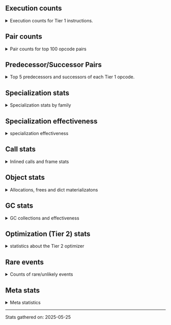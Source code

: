 ## Execution counts

<details>
<summary> Execution counts for Tier 1 instructions. </summary>


The "miss ratio" column shows the percentage of times the instruction
executed that it deoptimized. When this happens, the base unspecialized
instruction is not counted.

<table>
<thead>
<tr>
<th align="left">Name</th>
<th align="right">Base Count</th>
<th align="right">Head Count</th>
<th align="right">Change</th>
</tr>
</thead>
<tbody>
<tr>
<td align="left">LOAD_SUPER_ATTR</td>
<td align="right">6</td>
<td align="right">66</td>
<td align="right">1,000.0%</td>
</tr>
<tr>
<td align="left">LOAD_GLOBAL</td>
<td align="right">574</td>
<td align="right">2,032</td>
<td align="right">254.0%</td>
</tr>
<tr>
<td align="left">CALL_KW</td>
<td align="right">20</td>
<td align="right">60</td>
<td align="right">200.0%</td>
</tr>
<tr>
<td align="left">CALL</td>
<td align="right">1,134</td>
<td align="right">3,346</td>
<td align="right">195.1%</td>
</tr>
<tr>
<td align="left">JUMP_BACKWARD_NO_JIT</td>
<td align="right">10,118,874</td>
<td align="right">46</td>
<td align="right">-100.0%</td>
</tr>
<tr>
<td align="left">STORE_SUBSCR</td>
<td align="right">124,277</td>
<td align="right">2,345</td>
<td align="right">-98.1%</td>
</tr>
<tr>
<td align="left">FOR_ITER_RANGE</td>
<td align="right">127,279</td>
<td align="right">3,620</td>
<td align="right">-97.2%</td>
</tr>
<tr>
<td align="left">FOR_ITER</td>
<td align="right">1,850,364</td>
<td align="right">471,438</td>
<td align="right">-74.5%</td>
</tr>
<tr>
<td align="left">COMPARE_OP</td>
<td align="right">2,411,412</td>
<td align="right">820,289</td>
<td align="right">-66.0%</td>
</tr>
<tr>
<td align="left">TO_BOOL_BOOL</td>
<td align="right">13,839,243</td>
<td align="right">5,792,830</td>
<td align="right">-58.1%</td>
</tr>
<tr>
<td align="left">POP_JUMP_IF_TRUE</td>
<td align="right">16,706,969</td>
<td align="right">7,085,411</td>
<td align="right">-57.6%</td>
</tr>
<tr>
<td align="left">TO_BOOL</td>
<td align="right">7,550,531</td>
<td align="right">3,256,382</td>
<td align="right">-56.9%</td>
</tr>
<tr>
<td align="left">CONTAINS_OP_SET</td>
<td align="right">6,043,323</td>
<td align="right">2,656,782</td>
<td align="right">-56.0%</td>
</tr>
<tr>
<td align="left">BINARY_OP</td>
<td align="right">6,119,641</td>
<td align="right">2,697,718</td>
<td align="right">-55.9%</td>
</tr>
<tr>
<td align="left">LOAD_FAST_BORROW_LOAD_FAST_BORROW</td>
<td align="right">11,623,239</td>
<td align="right">5,409,095</td>
<td align="right">-53.5%</td>
</tr>
<tr>
<td align="left">LOAD_ATTR_INSTANCE_VALUE</td>
<td align="right">87,766,122</td>
<td align="right">42,897,132</td>
<td align="right">-51.1%</td>
</tr>
<tr>
<td align="left">POP_JUMP_IF_FALSE</td>
<td align="right">51,849,291</td>
<td align="right">25,342,341</td>
<td align="right">-51.1%</td>
</tr>
<tr>
<td align="left">LOAD_FAST_BORROW</td>
<td align="right">168,929,803</td>
<td align="right">82,626,573</td>
<td align="right">-51.1%</td>
</tr>
<tr>
<td align="left">STORE_FAST</td>
<td align="right">44,158,866</td>
<td align="right">21,801,870</td>
<td align="right">-50.6%</td>
</tr>
<tr>
<td align="left">LOAD_SMALL_INT</td>
<td align="right">8,951,810</td>
<td align="right">4,454,121</td>
<td align="right">-50.2%</td>
</tr>
<tr>
<td align="left">LOAD_SUPER_ATTR_ATTR</td>
<td align="right">252</td>
<td align="right">126</td>
<td align="right">-50.0%</td>
</tr>
<tr>
<td align="left">STORE_ATTR_SLOT</td>
<td align="right">12,308</td>
<td align="right">6,159</td>
<td align="right">-50.0%</td>
</tr>
<tr>
<td align="left">FOR_ITER_LIST</td>
<td align="right">1,166,653</td>
<td align="right">585,982</td>
<td align="right">-49.8%</td>
</tr>
<tr>
<td align="left">LOAD_ATTR_METHOD_LAZY_DICT</td>
<td align="right">9,390</td>
<td align="right">4,728</td>
<td align="right">-49.6%</td>
</tr>
<tr>
<td align="left">CALL_ISINSTANCE</td>
<td align="right">1,576,214</td>
<td align="right">793,775</td>
<td align="right">-49.6%</td>
</tr>
<tr>
<td align="left">TO_BOOL_NONE</td>
<td align="right">380,977</td>
<td align="right">191,872</td>
<td align="right">-49.6%</td>
</tr>
<tr>
<td align="left">STORE_SUBSCR_DICT</td>
<td align="right">2,277,234</td>
<td align="right">1,146,909</td>
<td align="right">-49.6%</td>
</tr>
<tr>
<td align="left">LOAD_ATTR_NONDESCRIPTOR_WITH_VALUES</td>
<td align="right">1,904</td>
<td align="right">959</td>
<td align="right">-49.6%</td>
</tr>
<tr>
<td align="left">CALL_BOUND_METHOD_EXACT_ARGS</td>
<td align="right">3,936,161</td>
<td align="right">1,982,858</td>
<td align="right">-49.6%</td>
</tr>
<tr>
<td align="left">UNPACK_SEQUENCE_LIST</td>
<td align="right">4,190</td>
<td align="right">2,111</td>
<td align="right">-49.6%</td>
</tr>
<tr>
<td align="left">TO_BOOL_ALWAYS_TRUE</td>
<td align="right">2,330,851</td>
<td align="right">1,174,549</td>
<td align="right">-49.6%</td>
</tr>
<tr>
<td align="left">LOAD_GLOBAL_BUILTIN</td>
<td align="right">6,710,568</td>
<td align="right">3,381,629</td>
<td align="right">-49.6%</td>
</tr>
<tr>
<td align="left">LOAD_ATTR_SLOT</td>
<td align="right">6,188,075</td>
<td align="right">3,118,339</td>
<td align="right">-49.6%</td>
</tr>
<tr>
<td align="left">BINARY_OP_ADD_UNICODE</td>
<td align="right">2,763,640</td>
<td align="right">1,392,697</td>
<td align="right">-49.6%</td>
</tr>
<tr>
<td align="left">FOR_ITER_GEN</td>
<td align="right">1,098,168</td>
<td align="right">553,407</td>
<td align="right">-49.6%</td>
</tr>
<tr>
<td align="left">CONVERT_VALUE</td>
<td align="right">707,644</td>
<td align="right">356,608</td>
<td align="right">-49.6%</td>
</tr>
<tr>
<td align="left">END_FOR</td>
<td align="right">127</td>
<td align="right">64</td>
<td align="right">-49.6%</td>
</tr>
<tr>
<td align="left">LOAD_ATTR_PROPERTY</td>
<td align="right">3,898,273</td>
<td align="right">1,964,488</td>
<td align="right">-49.6%</td>
</tr>
<tr>
<td align="left">YIELD_VALUE</td>
<td align="right">1,098,046</td>
<td align="right">553,348</td>
<td align="right">-49.6%</td>
</tr>
<tr>
<td align="left">FORMAT_SIMPLE</td>
<td align="right">707,648</td>
<td align="right">356,612</td>
<td align="right">-49.6%</td>
</tr>
<tr>
<td align="left">BUILD_STRING</td>
<td align="right">353,824</td>
<td align="right">178,306</td>
<td align="right">-49.6%</td>
</tr>
<tr>
<td align="left">CALL_KW_PY</td>
<td align="right">396,370</td>
<td align="right">199,747</td>
<td align="right">-49.6%</td>
</tr>
<tr>
<td align="left">LOAD_FAST_CHECK</td>
<td align="right">1,101,357</td>
<td align="right">555,021</td>
<td align="right">-49.6%</td>
</tr>
<tr>
<td align="left">CALL_METHOD_DESCRIPTOR_O</td>
<td align="right">3,186,109</td>
<td align="right">1,605,648</td>
<td align="right">-49.6%</td>
</tr>
<tr>
<td align="left">SWAP</td>
<td align="right">3,510,539</td>
<td align="right">1,769,156</td>
<td align="right">-49.6%</td>
</tr>
<tr>
<td align="left">CALL_METHOD_DESCRIPTOR_NOARGS</td>
<td align="right">1,686,754</td>
<td align="right">850,050</td>
<td align="right">-49.6%</td>
</tr>
<tr>
<td align="left">BUILD_MAP</td>
<td align="right">1,208,075</td>
<td align="right">608,819</td>
<td align="right">-49.6%</td>
</tr>
<tr>
<td align="left">BUILD_SLICE</td>
<td align="right">604,166</td>
<td align="right">304,475</td>
<td align="right">-49.6%</td>
</tr>
<tr>
<td align="left">BINARY_OP_SUBSCR_DICT</td>
<td align="right">15,899,615</td>
<td align="right">8,012,794</td>
<td align="right">-49.6%</td>
</tr>
<tr>
<td align="left">COMPARE_OP_INT</td>
<td align="right">14,811,018</td>
<td align="right">7,464,209</td>
<td align="right">-49.6%</td>
</tr>
<tr>
<td align="left">STORE_SUBSCR_LIST_INT</td>
<td align="right">711,495</td>
<td align="right">358,569</td>
<td align="right">-49.6%</td>
</tr>
<tr>
<td align="left">POP_JUMP_IF_NONE</td>
<td align="right">2,205,747</td>
<td align="right">1,111,626</td>
<td align="right">-49.6%</td>
</tr>
<tr>
<td align="left">CALL_PY_GENERAL</td>
<td align="right">1,618,852</td>
<td align="right">815,853</td>
<td align="right">-49.6%</td>
</tr>
<tr>
<td align="left">COPY</td>
<td align="right">3,421,115</td>
<td align="right">1,724,147</td>
<td align="right">-49.6%</td>
</tr>
<tr>
<td align="left">CALL_BUILTIN_FAST</td>
<td align="right">504,099</td>
<td align="right">254,052</td>
<td align="right">-49.6%</td>
</tr>
<tr>
<td align="left">LOAD_ATTR_METHOD_NO_DICT</td>
<td align="right">10,466,186</td>
<td align="right">5,274,711</td>
<td align="right">-49.6%</td>
</tr>
<tr>
<td align="left">TO_BOOL_LIST</td>
<td align="right">6,887,951</td>
<td align="right">3,471,398</td>
<td align="right">-49.6%</td>
</tr>
<tr>
<td align="left">CALL_ALLOC_AND_ENTER_INIT</td>
<td align="right">358,257</td>
<td align="right">180,556</td>
<td align="right">-49.6%</td>
</tr>
<tr>
<td align="left">BUILD_LIST</td>
<td align="right">2,949,490</td>
<td align="right">1,486,504</td>
<td align="right">-49.6%</td>
</tr>
<tr>
<td align="left">BINARY_OP_SUBSCR_LIST_SLICE</td>
<td align="right">97,673</td>
<td align="right">49,226</td>
<td align="right">-49.6%</td>
</tr>
<tr>
<td align="left">UNPACK_SEQUENCE_TWO_TUPLE</td>
<td align="right">742,113</td>
<td align="right">374,024</td>
<td align="right">-49.6%</td>
</tr>
<tr>
<td align="left">CALL_METHOD_DESCRIPTOR_FAST</td>
<td align="right">1,718,981</td>
<td align="right">866,381</td>
<td align="right">-49.6%</td>
</tr>
<tr>
<td align="left">STORE_FAST_STORE_FAST</td>
<td align="right">744,420</td>
<td align="right">375,197</td>
<td align="right">-49.6%</td>
</tr>
<tr>
<td align="left">LOAD_ATTR_METHOD_WITH_VALUES</td>
<td align="right">10,471,992</td>
<td align="right">5,278,018</td>
<td align="right">-49.6%</td>
</tr>
<tr>
<td align="left">EXIT_INIT_CHECK</td>
<td align="right">355,444</td>
<td align="right">179,149</td>
<td align="right">-49.6%</td>
</tr>
<tr>
<td align="left">CALL_LEN</td>
<td align="right">2,943,635</td>
<td align="right">1,483,673</td>
<td align="right">-49.6%</td>
</tr>
<tr>
<td align="left">RESUME_CHECK</td>
<td align="right">23,872,047</td>
<td align="right">12,032,199</td>
<td align="right">-49.6%</td>
</tr>
<tr>
<td align="left">LOAD_ATTR_CLASS</td>
<td align="right">141,125</td>
<td align="right">71,132</td>
<td align="right">-49.6%</td>
</tr>
<tr>
<td align="left">BINARY_OP_SUBSCR_LIST_INT</td>
<td align="right">735,096</td>
<td align="right">370,515</td>
<td align="right">-49.6%</td>
</tr>
<tr>
<td align="left">RETURN_VALUE</td>
<td align="right">23,129,647</td>
<td align="right">11,658,202</td>
<td align="right">-49.6%</td>
</tr>
<tr>
<td align="left">LOAD_CONST</td>
<td align="right">55,986,726</td>
<td align="right">28,219,716</td>
<td align="right">-49.6%</td>
</tr>
<tr>
<td align="left">JUMP_FORWARD</td>
<td align="right">6,630,484</td>
<td align="right">3,342,072</td>
<td align="right">-49.6%</td>
</tr>
<tr>
<td align="left">STORE_ATTR_INSTANCE_VALUE</td>
<td align="right">13,571,825</td>
<td align="right">6,840,842</td>
<td align="right">-49.6%</td>
</tr>
<tr>
<td align="left">CALL_LIST_APPEND</td>
<td align="right">1,794,478</td>
<td align="right">904,540</td>
<td align="right">-49.6%</td>
</tr>
<tr>
<td align="left">COPY_FREE_VARS</td>
<td align="right">355,952</td>
<td align="right">179,425</td>
<td align="right">-49.6%</td>
</tr>
<tr>
<td align="left">CALL_NON_PY_GENERAL</td>
<td align="right">1,602,937</td>
<td align="right">808,001</td>
<td align="right">-49.6%</td>
</tr>
<tr>
<td align="left">LOAD_FAST</td>
<td align="right">11,955,739</td>
<td align="right">6,026,639</td>
<td align="right">-49.6%</td>
</tr>
<tr>
<td align="left">COMPARE_OP_STR</td>
<td align="right">11,508,859</td>
<td align="right">5,801,678</td>
<td align="right">-49.6%</td>
</tr>
<tr>
<td align="left">LOAD_DEREF</td>
<td align="right">355,985</td>
<td align="right">179,458</td>
<td align="right">-49.6%</td>
</tr>
<tr>
<td align="left">POP_TOP</td>
<td align="right">7,378,582</td>
<td align="right">3,719,852</td>
<td align="right">-49.6%</td>
</tr>
<tr>
<td align="left">CALL_PY_EXACT_ARGS</td>
<td align="right">12,260,711</td>
<td align="right">6,181,279</td>
<td align="right">-49.6%</td>
</tr>
<tr>
<td align="left">LOAD_GLOBAL_MODULE</td>
<td align="right">14,215,086</td>
<td align="right">7,166,642</td>
<td align="right">-49.6%</td>
</tr>
<tr>
<td align="left">BINARY_OP_SUBSCR_STR_INT</td>
<td align="right">5,470,562</td>
<td align="right">2,758,034</td>
<td align="right">-49.6%</td>
</tr>
<tr>
<td align="left">POP_JUMP_IF_NOT_NONE</td>
<td align="right">2,392,073</td>
<td align="right">1,206,034</td>
<td align="right">-49.6%</td>
</tr>
<tr>
<td align="left">GET_ITER</td>
<td align="right">1,795,297</td>
<td align="right">905,171</td>
<td align="right">-49.6%</td>
</tr>
<tr>
<td align="left">BINARY_OP_ADD_INT</td>
<td align="right">5,618,575</td>
<td align="right">2,833,030</td>
<td align="right">-49.6%</td>
</tr>
<tr>
<td align="left">TO_BOOL_INT</td>
<td align="right">405,899</td>
<td align="right">204,677</td>
<td align="right">-49.6%</td>
</tr>
<tr>
<td align="left">EXTENDED_ARG</td>
<td align="right">6,895,624</td>
<td align="right">3,477,181</td>
<td align="right">-49.6%</td>
</tr>
<tr>
<td align="left">INTERPRETER_EXIT</td>
<td align="right">399,392</td>
<td align="right">201,404</td>
<td align="right">-49.6%</td>
</tr>
<tr>
<td align="left">LOAD_FAST_LOAD_FAST</td>
<td align="right">1,684,365</td>
<td align="right">849,614</td>
<td align="right">-49.6%</td>
</tr>
<tr>
<td align="left">POP_ITER</td>
<td align="right">963,586</td>
<td align="right">486,046</td>
<td align="right">-49.6%</td>
</tr>
<tr>
<td align="left">LOAD_ATTR_MODULE</td>
<td align="right">357,245</td>
<td align="right">180,212</td>
<td align="right">-49.6%</td>
</tr>
<tr>
<td align="left">CALL_BUILTIN_CLASS</td>
<td align="right">1,174,015</td>
<td align="right">592,401</td>
<td align="right">-49.5%</td>
</tr>
<tr>
<td align="left">CALL_METHOD_DESCRIPTOR_FAST_WITH_KEYWORDS</td>
<td align="right">6,232</td>
<td align="right">3,145</td>
<td align="right">-49.5%</td>
</tr>
<tr>
<td align="left">BUILD_TUPLE</td>
<td align="right">1,733,290</td>
<td align="right">874,724</td>
<td align="right">-49.5%</td>
</tr>
<tr>
<td align="left">CONTAINS_OP_DICT</td>
<td align="right">711,477</td>
<td align="right">359,055</td>
<td align="right">-49.5%</td>
</tr>
<tr>
<td align="left">IS_OP</td>
<td align="right">1,689,564</td>
<td align="right">852,734</td>
<td align="right">-49.5%</td>
</tr>
<tr>
<td align="left">BINARY_SLICE</td>
<td align="right">1,224,275</td>
<td align="right">617,900</td>
<td align="right">-49.5%</td>
</tr>
<tr>
<td align="left">CONTAINS_OP</td>
<td align="right">910,607</td>
<td align="right">459,776</td>
<td align="right">-49.5%</td>
</tr>
<tr>
<td align="left">BINARY_OP_SUBTRACT_INT</td>
<td align="right">419,088</td>
<td align="right">211,692</td>
<td align="right">-49.5%</td>
</tr>
<tr>
<td align="left">LOAD_ATTR</td>
<td align="right">5,131,483</td>
<td align="right">2,592,155</td>
<td align="right">-49.5%</td>
</tr>
<tr>
<td align="left">NOP</td>
<td align="right">1,766,363</td>
<td align="right">892,489</td>
<td align="right">-49.5%</td>
</tr>
<tr>
<td align="left">STORE_ATTR</td>
<td align="right">1,142,870</td>
<td align="right">577,784</td>
<td align="right">-49.4%</td>
</tr>
<tr>
<td align="left">MAP_ADD</td>
<td align="right">2,938</td>
<td align="right">1,489</td>
<td align="right">-49.3%</td>
</tr>
<tr>
<td align="left">STORE_FAST_LOAD_FAST</td>
<td align="right">10,988</td>
<td align="right">5,570</td>
<td align="right">-49.3%</td>
</tr>
<tr>
<td align="left">BINARY_OP_SUBSCR_GETITEM</td>
<td align="right">12,269</td>
<td align="right">6,221</td>
<td align="right">-49.3%</td>
</tr>
<tr>
<td align="left">PUSH_NULL</td>
<td align="right">702,437</td>
<td align="right">356,434</td>
<td align="right">-49.3%</td>
</tr>
<tr>
<td align="left">CALL_KW_NON_PY</td>
<td align="right">128</td>
<td align="right">65</td>
<td align="right">-49.2%</td>
</tr>
<tr>
<td align="left">DICT_MERGE</td>
<td align="right">1,026</td>
<td align="right">522</td>
<td align="right">-49.1%</td>
</tr>
<tr>
<td align="left">CALL_BUILTIN_FAST_WITH_KEYWORDS</td>
<td align="right">7,974</td>
<td align="right">4,068</td>
<td align="right">-49.0%</td>
</tr>
<tr>
<td align="left">CALL_INTRINSIC_1</td>
<td align="right">130</td>
<td align="right">67</td>
<td align="right">-48.5%</td>
</tr>
<tr>
<td align="left">LIST_EXTEND</td>
<td align="right">130</td>
<td align="right">67</td>
<td align="right">-48.5%</td>
</tr>
<tr>
<td align="left">LOAD_SUPER_ATTR_METHOD</td>
<td align="right">130</td>
<td align="right">67</td>
<td align="right">-48.5%</td>
</tr>
<tr>
<td align="left">CALL_TUPLE_1</td>
<td align="right">393</td>
<td align="right">204</td>
<td align="right">-48.1%</td>
</tr>
<tr>
<td align="left">RETURN_GENERATOR</td>
<td align="right">131</td>
<td align="right">68</td>
<td align="right">-48.1%</td>
</tr>
<tr>
<td align="left">BINARY_OP_EXTEND</td>
<td align="right">6,736</td>
<td align="right">3,523</td>
<td align="right">-47.7%</td>
</tr>
<tr>
<td align="left">UNPACK_SEQUENCE</td>
<td align="right">42</td>
<td align="right">62</td>
<td align="right">47.6%</td>
</tr>
<tr>
<td align="left">TO_BOOL_STR</td>
<td align="right">33,747</td>
<td align="right">17,892</td>
<td align="right">-47.0%</td>
</tr>
<tr>
<td align="left">CALL_FUNCTION_EX</td>
<td align="right">1,091</td>
<td align="right">586</td>
<td align="right">-46.3%</td>
</tr>
<tr>
<td align="left">BINARY_OP_INPLACE_ADD_UNICODE</td>
<td align="right">3,589</td>
<td align="right">1,951</td>
<td align="right">-45.6%</td>
</tr>
<tr>
<td align="left">FOR_ITER_TUPLE</td>
<td align="right">5,400</td>
<td align="right">2,943</td>
<td align="right">-45.5%</td>
</tr>
<tr>
<td align="left">IMPORT_NAME</td>
<td align="right">140</td>
<td align="right">77</td>
<td align="right">-45.0%</td>
</tr>
<tr>
<td align="left">LOAD_FAST_AND_CLEAR</td>
<td align="right">281</td>
<td align="right">155</td>
<td align="right">-44.8%</td>
</tr>
<tr>
<td align="left">IMPORT_FROM</td>
<td align="right">141</td>
<td align="right">78</td>
<td align="right">-44.7%</td>
</tr>
<tr>
<td align="left">CALL_TYPE_1</td>
<td align="right">167</td>
<td align="right">104</td>
<td align="right">-37.7%</td>
</tr>
<tr>
<td align="left">CALL_BUILTIN_O</td>
<td align="right">3,636</td>
<td align="right">2,754</td>
<td align="right">-24.3%</td>
</tr>
<tr>
<td align="left">BINARY_OP_SUBSCR_TUPLE_INT</td>
<td align="right">4,608</td>
<td align="right">3,725</td>
<td align="right">-19.2%</td>
</tr>
<tr>
<td align="left">JUMP_BACKWARD</td>
<td align="right">44</td>
<td align="right">43</td>
<td align="right">-2.3%</td>
</tr>
<tr>
<td align="left">STORE_DEREF</td>
<td align="right">109</td>
<td align="right">108</td>
<td align="right">-0.9%</td>
</tr>
<tr>
<td align="left">SET_FUNCTION_ATTRIBUTE</td>
<td align="right">110</td>
<td align="right">109</td>
<td align="right">-0.9%</td>
</tr>
<tr>
<td align="left">MAKE_CELL</td>
<td align="right">120</td>
<td align="right">119</td>
<td align="right">-0.8%</td>
</tr>
<tr>
<td align="left">MAKE_FUNCTION</td>
<td align="right">419</td>
<td align="right">418</td>
<td align="right">-0.2%</td>
</tr>
<tr>
<td align="left">LIST_APPEND</td>
<td align="right">1,028</td>
<td align="right">1,028</td>
<td align="right">0.0%</td>
</tr>
<tr>
<td align="left">STORE_NAME</td>
<td align="right">583</td>
<td align="right">583</td>
<td align="right">0.0%</td>
</tr>
<tr>
<td align="left">LOAD_NAME</td>
<td align="right">326</td>
<td align="right">326</td>
<td align="right">0.0%</td>
</tr>
<tr>
<td align="left">RESUME</td>
<td align="right">219</td>
<td align="right">219</td>
<td align="right">0.0%</td>
</tr>
<tr>
<td align="left">BINARY_OP_SUBTRACT_FLOAT</td>
<td align="right">63</td>
<td align="right">63</td>
<td align="right">0.0%</td>
</tr>
<tr>
<td align="left">LOAD_LOCALS</td>
<td align="right">48</td>
<td align="right">48</td>
<td align="right">0.0%</td>
</tr>
<tr>
<td align="left">CHECK_EXC_MATCH</td>
<td align="right">41</td>
<td align="right">41</td>
<td align="right">0.0%</td>
</tr>
<tr>
<td align="left">POP_EXCEPT</td>
<td align="right">41</td>
<td align="right">41</td>
<td align="right">0.0%</td>
</tr>
<tr>
<td align="left">PUSH_EXC_INFO</td>
<td align="right">41</td>
<td align="right">41</td>
<td align="right">0.0%</td>
</tr>
<tr>
<td align="left">LOAD_ATTR_CLASS_WITH_METACLASS_CHECK</td>
<td align="right">39</td>
<td align="right">39</td>
<td align="right">0.0%</td>
</tr>
<tr>
<td align="left">LOAD_SPECIAL</td>
<td align="right">36</td>
<td align="right">36</td>
<td align="right">0.0%</td>
</tr>
<tr>
<td align="left">UNPACK_SEQUENCE_TUPLE</td>
<td align="right">33</td>
<td align="right">33</td>
<td align="right">0.0%</td>
</tr>
<tr>
<td align="left">LOAD_BUILD_CLASS</td>
<td align="right">32</td>
<td align="right">32</td>
<td align="right">0.0%</td>
</tr>
<tr>
<td align="left">UNARY_NOT</td>
<td align="right">31</td>
<td align="right">31</td>
<td align="right">0.0%</td>
</tr>
<tr>
<td align="left">BINARY_OP_MULTIPLY_INT</td>
<td align="right">30</td>
<td align="right">30</td>
<td align="right">0.0%</td>
</tr>
<tr>
<td align="left">LOAD_FROM_DICT_OR_DEREF</td>
<td align="right">16</td>
<td align="right">16</td>
<td align="right">0.0%</td>
</tr>
<tr>
<td align="left">JUMP_BACKWARD_NO_INTERRUPT</td>
<td align="right">10</td>
<td align="right">10</td>
<td align="right">0.0%</td>
</tr>
<tr>
<td align="left">UNARY_NEGATIVE</td>
<td align="right">9</td>
<td align="right">9</td>
<td align="right">0.0%</td>
</tr>
<tr>
<td align="left">UNARY_INVERT</td>
<td align="right">8</td>
<td align="right">8</td>
<td align="right">0.0%</td>
</tr>
<tr>
<td align="left">CALL_STR_1</td>
<td align="right">6</td>
<td align="right">6</td>
<td align="right">0.0%</td>
</tr>
<tr>
<td align="left">DELETE_SUBSCR</td>
<td align="right">2</td>
<td align="right">2</td>
<td align="right">0.0%</td>
</tr>
<tr>
<td align="left">COMPARE_OP_FLOAT</td>
<td align="right">2</td>
<td align="right">2</td>
<td align="right">0.0%</td>
</tr>
<tr>
<td align="left">DICT_UPDATE</td>
<td align="right">1</td>
<td align="right">1</td>
<td align="right">0.0%</td>
</tr>
<tr>
<td align="left">JUMP_BACKWARD_JIT</td>
<td align="right"></td>
<td align="right">4,026,664</td>
<td align="right"></td>
</tr>
<tr>
<td align="left">ENTER_EXECUTOR</td>
<td align="right"></td>
<td align="right">684,747</td>
<td align="right"></td>
</tr>
<tr>
<td align="left">NOT_TAKEN</td>
<td align="right"></td>
<td align="right">7,349</td>
<td align="right"></td>
</tr>
</tbody>
</table>


</details>

## Pair counts

<details>
<summary> Pair counts for top 100 opcode pairs </summary>


Pairs of specialized operations that deoptimize and are then followed by
the corresponding unspecialized instruction are not counted as pairs.

Not included in comparative output.


</details>

## Predecessor/Successor Pairs

<details>
<summary> Top 5 predecessors and successors of each Tier 1 opcode. </summary>


This does not include the unspecialized instructions that occur after a
specialized instruction deoptimizes.

Not included in comparative output.


</details>

## Specialization stats

<details>
<summary> Specialization stats by family </summary>

### BINARY_OP

<details>
<summary> specialization stats for BINARY_OP family </summary>

<table>
<thead>
<tr>
<th align="left">Kind</th>
<th align="right">Base Count</th>
<th align="right">Base Ratio</th>
<th align="right">Head Count</th>
<th align="right">Head Ratio</th>
<th align="right">Change</th>
</tr>
</thead>
<tbody>
<tr>
<td align="left">
deferred
<details>
<summary>ⓘ</summary>

Lists the number of "deferred" (i.e. not specialized) instructions executed.
</details>
</td>
<td align="right">6,116,705</td>
<td align="right">16.1%</td>
<td align="right">2,694,482</td>
<td align="right">14.4%</td>
<td align="right">-55.9%</td>
</tr>
<tr>
<td align="left">
hit
<details>
<summary>ⓘ</summary>

Specialized instructions that complete.
</details>
</td>
<td align="right">31,764,792</td>
<td align="right">83.8%</td>
<td align="right">16,012,294</td>
<td align="right">85.6%</td>
<td align="right">-49.6%</td>
</tr>
<tr>
<td align="left">
miss
<details>
<summary>ⓘ</summary>

Specialized instructions that deopt.
</details>
</td>
<td align="right">1,831</td>
<td align="right">0.0%</td>
<td align="right">1,705</td>
<td align="right">0.0%</td>
<td align="right">-6.9%</td>
</tr>
</tbody>
</table>

<table>
<thead>
<tr>
<th align="left">Success</th>
<th align="right">Base Count</th>
<th align="right">Base Ratio</th>
<th align="right">Head Count</th>
<th align="right">Head Ratio</th>
<th align="right">Change</th>
</tr>
</thead>
<tbody>
<tr>
<td align="left">Success</td>
<td align="right">305</td>
<td align="right">10.3%</td>
<td align="right">1,344</td>
<td align="right">41.2%</td>
<td align="right">340.7%</td>
</tr>
<tr>
<td align="left">Failure</td>
<td align="right">2,660</td>
<td align="right">89.7%</td>
<td align="right">1,921</td>
<td align="right">58.8%</td>
<td align="right">-27.8%</td>
</tr>
</tbody>
</table>

<table>
<thead>
<tr>
<th align="left">Failure kind</th>
<th align="right">Base Count</th>
<th align="right">Base Ratio</th>
<th align="right">Head Count</th>
<th align="right">Head Ratio</th>
<th align="right">Change</th>
</tr>
</thead>
<tbody>
<tr>
<td align="left">or</td>
<td align="right">23</td>
<td align="right">0.9%</td>
<td align="right">43</td>
<td align="right">2.2%</td>
<td align="right">87.0%</td>
</tr>
<tr>
<td align="left">xor</td>
<td align="right">242</td>
<td align="right">9.1%</td>
<td align="right">32</td>
<td align="right">1.7%</td>
<td align="right">-86.8%</td>
</tr>
<tr>
<td align="left">subscr</td>
<td align="right">334</td>
<td align="right">12.6%</td>
<td align="right">228</td>
<td align="right">11.9%</td>
<td align="right">-31.7%</td>
</tr>
<tr>
<td align="left">out of range</td>
<td align="right">1,727</td>
<td align="right">64.9%</td>
<td align="right">1,310</td>
<td align="right">68.2%</td>
<td align="right">-24.1%</td>
</tr>
<tr>
<td align="left">subscr other slice</td>
<td align="right">175</td>
<td align="right">6.6%</td>
<td align="right">153</td>
<td align="right">8.0%</td>
<td align="right">-12.6%</td>
</tr>
<tr>
<td align="left">subscr bytes</td>
<td align="right">44</td>
<td align="right">1.7%</td>
<td align="right">42</td>
<td align="right">2.2%</td>
<td align="right">-4.5%</td>
</tr>
<tr>
<td align="left">remainder</td>
<td align="right">52</td>
<td align="right">2.0%</td>
<td align="right">50</td>
<td align="right">2.6%</td>
<td align="right">-3.8%</td>
</tr>
<tr>
<td align="left">add other</td>
<td align="right">48</td>
<td align="right">1.8%</td>
<td align="right">48</td>
<td align="right">2.5%</td>
<td align="right">0.0%</td>
</tr>
<tr>
<td align="left">subscr string slice</td>
<td align="right">6</td>
<td align="right">0.2%</td>
<td align="right">6</td>
<td align="right">0.3%</td>
<td align="right">0.0%</td>
</tr>
<tr>
<td align="left">add different types</td>
<td align="right">4</td>
<td align="right">0.2%</td>
<td align="right">4</td>
<td align="right">0.2%</td>
<td align="right">0.0%</td>
</tr>
<tr>
<td align="left">floor divide</td>
<td align="right">4</td>
<td align="right">0.2%</td>
<td align="right">4</td>
<td align="right">0.2%</td>
<td align="right">0.0%</td>
</tr>
<tr>
<td align="left">multiply different types</td>
<td align="right">1</td>
<td align="right">0.0%</td>
<td align="right">1</td>
<td align="right">0.1%</td>
<td align="right">0.0%</td>
</tr>
</tbody>
</table>


</details>

### BINARY_SLICE

<details>
<summary> specialization stats for BINARY_SLICE family </summary>

<table>
<thead>
<tr>
<th align="left">Kind</th>
<th align="right">Base Count</th>
<th align="right">Base Ratio</th>
<th align="right">Head Count</th>
<th align="right">Head Ratio</th>
<th align="right">Change</th>
</tr>
</thead>
<tbody>
<tr>
<td align="left">
deferred
<details>
<summary>ⓘ</summary>

Lists the number of "deferred" (i.e. not specialized) instructions executed.
</details>
</td>
<td align="right">1,224,275</td>
<td align="right">100.0%</td>
<td align="right">617,900</td>
<td align="right">100.0%</td>
<td align="right">-49.5%</td>
</tr>
</tbody>
</table>


</details>

### CALL

<details>
<summary> specialization stats for CALL family </summary>

<table>
<thead>
<tr>
<th align="left">Kind</th>
<th align="right">Base Count</th>
<th align="right">Base Ratio</th>
<th align="right">Head Count</th>
<th align="right">Head Ratio</th>
<th align="right">Change</th>
</tr>
</thead>
<tbody>
<tr>
<td align="left">
hit
<details>
<summary>ⓘ</summary>

Specialized instructions that complete.
</details>
</td>
<td align="right">29,308,565</td>
<td align="right">83.5%</td>
<td align="right">14,770,204</td>
<td align="right">83.5%</td>
<td align="right">-49.6%</td>
</tr>
<tr>
<td align="left">
miss
<details>
<summary>ⓘ</summary>

Specialized instructions that deopt.
</details>
</td>
<td align="right">5,785,418</td>
<td align="right">16.5%</td>
<td align="right">2,918,148</td>
<td align="right">16.5%</td>
<td align="right">-49.6%</td>
</tr>
<tr>
<td align="left">
deferred
<details>
<summary>ⓘ</summary>

Lists the number of "deferred" (i.e. not specialized) instructions executed.
</details>
</td>
<td align="right">5,676,764</td>
<td align="right">16.2%</td>
<td align="right">2,863,627</td>
<td align="right">16.2%</td>
<td align="right">-49.6%</td>
</tr>
</tbody>
</table>

<table>
<thead>
<tr>
<th align="left">Success</th>
<th align="right">Base Count</th>
<th align="right">Base Ratio</th>
<th align="right">Head Count</th>
<th align="right">Head Ratio</th>
<th align="right">Change</th>
</tr>
</thead>
<tbody>
<tr>
<td align="left">Success</td>
<td align="right">109,788</td>
<td align="right">100.0%</td>
<td align="right">57,867</td>
<td align="right">100.0%</td>
<td align="right">-47.3%</td>
</tr>
<tr>
<td align="left">Failure</td>
<td align="right">0</td>
<td align="right">0.0%</td>
<td align="right">0</td>
<td align="right">0.0%</td>
<td align="right"></td>
</tr>
</tbody>
</table>


</details>

### CALL_KW

<details>
<summary> specialization stats for CALL_KW family </summary>

<table>
<thead>
<tr>
<th align="left">Kind</th>
<th align="right">Base Count</th>
<th align="right">Base Ratio</th>
<th align="right">Head Count</th>
<th align="right">Head Ratio</th>
<th align="right">Change</th>
</tr>
</thead>
<tbody>
<tr>
<td align="left">
deferred
<details>
<summary>ⓘ</summary>

Lists the number of "deferred" (i.e. not specialized) instructions executed.
</details>
</td>
<td align="right">10</td>
<td align="right">50.0%</td>
<td align="right">10</td>
<td align="right">16.7%</td>
<td align="right">0.0%</td>
</tr>
</tbody>
</table>

<table>
<thead>
<tr>
<th align="left">Success</th>
<th align="right">Base Count</th>
<th align="right">Base Ratio</th>
<th align="right">Head Count</th>
<th align="right">Head Ratio</th>
<th align="right">Change</th>
</tr>
</thead>
<tbody>
<tr>
<td align="left">Success</td>
<td align="right">10</td>
<td align="right">100.0%</td>
<td align="right">50</td>
<td align="right">100.0%</td>
<td align="right">400.0%</td>
</tr>
<tr>
<td align="left">Failure</td>
<td align="right">0</td>
<td align="right">0.0%</td>
<td align="right">0</td>
<td align="right">0.0%</td>
<td align="right"></td>
</tr>
</tbody>
</table>


</details>

### COMPARE_OP

<details>
<summary> specialization stats for COMPARE_OP family </summary>

<table>
<thead>
<tr>
<th align="left">Kind</th>
<th align="right">Base Count</th>
<th align="right">Base Ratio</th>
<th align="right">Head Count</th>
<th align="right">Head Ratio</th>
<th align="right">Change</th>
</tr>
</thead>
<tbody>
<tr>
<td align="left">
deferred
<details>
<summary>ⓘ</summary>

Lists the number of "deferred" (i.e. not specialized) instructions executed.
</details>
</td>
<td align="right">2,409,740</td>
<td align="right">8.4%</td>
<td align="right">818,774</td>
<td align="right">5.8%</td>
<td align="right">-66.0%</td>
</tr>
<tr>
<td align="left">
miss
<details>
<summary>ⓘ</summary>

Specialized instructions that deopt.
</details>
</td>
<td align="right">15,096</td>
<td align="right">0.1%</td>
<td align="right">7,580</td>
<td align="right">0.1%</td>
<td align="right">-49.8%</td>
</tr>
<tr>
<td align="left">
hit
<details>
<summary>ⓘ</summary>

Specialized instructions that complete.
</details>
</td>
<td align="right">26,304,783</td>
<td align="right">91.6%</td>
<td align="right">13,258,309</td>
<td align="right">94.1%</td>
<td align="right">-49.6%</td>
</tr>
</tbody>
</table>

<table>
<thead>
<tr>
<th align="left">Success</th>
<th align="right">Base Count</th>
<th align="right">Base Ratio</th>
<th align="right">Head Count</th>
<th align="right">Head Ratio</th>
<th align="right">Change</th>
</tr>
</thead>
<tbody>
<tr>
<td align="left">Success</td>
<td align="right">422</td>
<td align="right">21.7%</td>
<td align="right">595</td>
<td align="right">36.2%</td>
<td align="right">41.0%</td>
</tr>
<tr>
<td align="left">Failure</td>
<td align="right">1,525</td>
<td align="right">78.3%</td>
<td align="right">1,048</td>
<td align="right">63.8%</td>
<td align="right">-31.3%</td>
</tr>
</tbody>
</table>

<table>
<thead>
<tr>
<th align="left">Failure kind</th>
<th align="right">Base Count</th>
<th align="right">Base Ratio</th>
<th align="right">Head Count</th>
<th align="right">Head Ratio</th>
<th align="right">Change</th>
</tr>
</thead>
<tbody>
<tr>
<td align="left">tuple</td>
<td align="right">376</td>
<td align="right">24.7%</td>
<td align="right">122</td>
<td align="right">11.6%</td>
<td align="right">-67.6%</td>
</tr>
<tr>
<td align="left">long float</td>
<td align="right">92</td>
<td align="right">6.0%</td>
<td align="right">70</td>
<td align="right">6.7%</td>
<td align="right">-23.9%</td>
</tr>
<tr>
<td align="left">bytes</td>
<td align="right">200</td>
<td align="right">13.1%</td>
<td align="right">154</td>
<td align="right">14.7%</td>
<td align="right">-23.0%</td>
</tr>
<tr>
<td align="left">different types</td>
<td align="right">675</td>
<td align="right">44.3%</td>
<td align="right">522</td>
<td align="right">49.8%</td>
<td align="right">-22.7%</td>
</tr>
<tr>
<td align="left">baseobject</td>
<td align="right">175</td>
<td align="right">11.5%</td>
<td align="right">173</td>
<td align="right">16.5%</td>
<td align="right">-1.1%</td>
</tr>
<tr>
<td align="left">other</td>
<td align="right">6</td>
<td align="right">0.4%</td>
<td align="right">6</td>
<td align="right">0.6%</td>
<td align="right">0.0%</td>
</tr>
<tr>
<td align="left">big int</td>
<td align="right">1</td>
<td align="right">0.1%</td>
<td align="right">1</td>
<td align="right">0.1%</td>
<td align="right">0.0%</td>
</tr>
</tbody>
</table>


</details>

### CONTAINS_OP

<details>
<summary> specialization stats for CONTAINS_OP family </summary>

<table>
<thead>
<tr>
<th align="left">Kind</th>
<th align="right">Base Count</th>
<th align="right">Base Ratio</th>
<th align="right">Head Count</th>
<th align="right">Head Ratio</th>
<th align="right">Change</th>
</tr>
</thead>
<tbody>
<tr>
<td align="left">
hit
<details>
<summary>ⓘ</summary>

Specialized instructions that complete.
</details>
</td>
<td align="right">6,754,800</td>
<td align="right">88.1%</td>
<td align="right">3,015,837</td>
<td align="right">86.8%</td>
<td align="right">-55.4%</td>
</tr>
<tr>
<td align="left">
deferred
<details>
<summary>ⓘ</summary>

Lists the number of "deferred" (i.e. not specialized) instructions executed.
</details>
</td>
<td align="right">909,743</td>
<td align="right">11.9%</td>
<td align="right">458,789</td>
<td align="right">13.2%</td>
<td align="right">-49.6%</td>
</tr>
</tbody>
</table>

<table>
<thead>
<tr>
<th align="left">Success</th>
<th align="right">Base Count</th>
<th align="right">Base Ratio</th>
<th align="right">Head Count</th>
<th align="right">Head Ratio</th>
<th align="right">Change</th>
</tr>
</thead>
<tbody>
<tr>
<td align="left">Success</td>
<td align="right">46</td>
<td align="right">5.3%</td>
<td align="right">246</td>
<td align="right">24.9%</td>
<td align="right">434.8%</td>
</tr>
<tr>
<td align="left">Failure</td>
<td align="right">818</td>
<td align="right">94.7%</td>
<td align="right">741</td>
<td align="right">75.1%</td>
<td align="right">-9.4%</td>
</tr>
</tbody>
</table>

<table>
<thead>
<tr>
<th align="left">Failure kind</th>
<th align="right">Base Count</th>
<th align="right">Base Ratio</th>
<th align="right">Head Count</th>
<th align="right">Head Ratio</th>
<th align="right">Change</th>
</tr>
</thead>
<tbody>
<tr>
<td align="left">list</td>
<td align="right">268</td>
<td align="right">32.8%</td>
<td align="right">225</td>
<td align="right">30.4%</td>
<td align="right">-16.0%</td>
</tr>
<tr>
<td align="left">tuple</td>
<td align="right">479</td>
<td align="right">58.6%</td>
<td align="right">447</td>
<td align="right">60.3%</td>
<td align="right">-6.7%</td>
</tr>
<tr>
<td align="left">other</td>
<td align="right">68</td>
<td align="right">8.3%</td>
<td align="right">66</td>
<td align="right">8.9%</td>
<td align="right">-2.9%</td>
</tr>
<tr>
<td align="left">str</td>
<td align="right">3</td>
<td align="right">0.4%</td>
<td align="right">3</td>
<td align="right">0.4%</td>
<td align="right">0.0%</td>
</tr>
</tbody>
</table>


</details>

### FOR_ITER

<details>
<summary> specialization stats for FOR_ITER family </summary>

<table>
<thead>
<tr>
<th align="left">Kind</th>
<th align="right">Base Count</th>
<th align="right">Base Ratio</th>
<th align="right">Head Count</th>
<th align="right">Head Ratio</th>
<th align="right">Change</th>
</tr>
</thead>
<tbody>
<tr>
<td align="left">
deferred
<details>
<summary>ⓘ</summary>

Lists the number of "deferred" (i.e. not specialized) instructions executed.
</details>
</td>
<td align="right">1,849,731</td>
<td align="right">43.5%</td>
<td align="right">471,126</td>
<td align="right">29.1%</td>
<td align="right">-74.5%</td>
</tr>
<tr>
<td align="left">
hit
<details>
<summary>ⓘ</summary>

Specialized instructions that complete.
</details>
</td>
<td align="right">2,397,454</td>
<td align="right">56.4%</td>
<td align="right">1,145,906</td>
<td align="right">70.8%</td>
<td align="right">-52.2%</td>
</tr>
<tr>
<td align="left">
miss
<details>
<summary>ⓘ</summary>

Specialized instructions that deopt.
</details>
</td>
<td align="right">46</td>
<td align="right">0.0%</td>
<td align="right">46</td>
<td align="right">0.0%</td>
<td align="right">0.0%</td>
</tr>
</tbody>
</table>

<table>
<thead>
<tr>
<th align="left">Success</th>
<th align="right">Base Count</th>
<th align="right">Base Ratio</th>
<th align="right">Head Count</th>
<th align="right">Head Ratio</th>
<th align="right">Change</th>
</tr>
</thead>
<tbody>
<tr>
<td align="left">Failure</td>
<td align="right">615</td>
<td align="right">97.2%</td>
<td align="right">295</td>
<td align="right">94.6%</td>
<td align="right">-52.0%</td>
</tr>
<tr>
<td align="left">Success</td>
<td align="right">18</td>
<td align="right">2.8%</td>
<td align="right">17</td>
<td align="right">5.4%</td>
<td align="right">-5.6%</td>
</tr>
</tbody>
</table>

<table>
<thead>
<tr>
<th align="left">Failure kind</th>
<th align="right">Base Count</th>
<th align="right">Base Ratio</th>
<th align="right">Head Count</th>
<th align="right">Head Ratio</th>
<th align="right">Change</th>
</tr>
</thead>
<tbody>
<tr>
<td align="left">other</td>
<td align="right">23</td>
<td align="right">3.7%</td>
<td align="right">43</td>
<td align="right">14.6%</td>
<td align="right">87.0%</td>
</tr>
<tr>
<td align="left">reversed list</td>
<td align="right">378</td>
<td align="right">61.5%</td>
<td align="right">124</td>
<td align="right">42.0%</td>
<td align="right">-67.2%</td>
</tr>
<tr>
<td align="left">dict items</td>
<td align="right">205</td>
<td align="right">33.3%</td>
<td align="right">119</td>
<td align="right">40.3%</td>
<td align="right">-42.0%</td>
</tr>
<tr>
<td align="left">set</td>
<td align="right">8</td>
<td align="right">1.3%</td>
<td align="right">8</td>
<td align="right">2.7%</td>
<td align="right">0.0%</td>
</tr>
<tr>
<td align="left">dict values</td>
<td align="right">1</td>
<td align="right">0.2%</td>
<td align="right">1</td>
<td align="right">0.3%</td>
<td align="right">0.0%</td>
</tr>
</tbody>
</table>


</details>

### GET_ITER

<details>
<summary> specialization stats for GET_ITER family </summary>

<table>
<thead>
<tr>
<th align="left">Failure kind</th>
<th align="right">Base Count</th>
<th align="right">Base Ratio</th>
<th align="right">Head Count</th>
<th align="right">Head Ratio</th>
<th align="right">Change</th>
</tr>
</thead>
<tbody>
<tr>
<td align="left">self</td>
<td align="right">598,324</td>
<td align="right">598,324 / 0 !!</td>
<td align="right">301,531</td>
<td align="right">301,531 / 0 !!</td>
<td align="right">-49.6%</td>
</tr>
<tr>
<td align="left">list</td>
<td align="right">966,864</td>
<td align="right">966,864 / 0 !!</td>
<td align="right">487,308</td>
<td align="right">487,308 / 0 !!</td>
<td align="right">-49.6%</td>
</tr>
<tr>
<td align="left">other</td>
<td align="right">228,102</td>
<td align="right">228,102 / 0 !!</td>
<td align="right">115,270</td>
<td align="right">115,270 / 0 !!</td>
<td align="right">-49.5%</td>
</tr>
<tr>
<td align="left">tuple</td>
<td align="right">1,989</td>
<td align="right">1,989 / 0 !!</td>
<td align="right">1,044</td>
<td align="right">1,044 / 0 !!</td>
<td align="right">-47.5%</td>
</tr>
<tr>
<td align="left">dict keys</td>
<td align="right">13</td>
<td align="right">13 / 0 !!</td>
<td align="right">13</td>
<td align="right">13 / 0 !!</td>
<td align="right">0.0%</td>
</tr>
<tr>
<td align="left">string</td>
<td align="right">4</td>
<td align="right">4 / 0 !!</td>
<td align="right">4</td>
<td align="right">4 / 0 !!</td>
<td align="right">0.0%</td>
</tr>
<tr>
<td align="left">enumerate</td>
<td align="right">1</td>
<td align="right">1 / 0 !!</td>
<td align="right">1</td>
<td align="right">1 / 0 !!</td>
<td align="right">0.0%</td>
</tr>
</tbody>
</table>


</details>

### LOAD_ATTR

<details>
<summary> specialization stats for LOAD_ATTR family </summary>

<table>
<thead>
<tr>
<th align="left">Kind</th>
<th align="right">Base Count</th>
<th align="right">Base Ratio</th>
<th align="right">Head Count</th>
<th align="right">Head Ratio</th>
<th align="right">Change</th>
</tr>
</thead>
<tbody>
<tr>
<td align="left">
miss
<details>
<summary>ⓘ</summary>

Specialized instructions that deopt.
</details>
</td>
<td align="right">18,976</td>
<td align="right">0.0%</td>
<td align="right">7,840</td>
<td align="right">0.0%</td>
<td align="right">-58.7%</td>
</tr>
<tr>
<td align="left">
hit
<details>
<summary>ⓘ</summary>

Specialized instructions that complete.
</details>
</td>
<td align="right">119,281,375</td>
<td align="right">95.9%</td>
<td align="right">58,781,918</td>
<td align="right">95.8%</td>
<td align="right">-50.7%</td>
</tr>
<tr>
<td align="left">
deferred
<details>
<summary>ⓘ</summary>

Lists the number of "deferred" (i.e. not specialized) instructions executed.
</details>
</td>
<td align="right">5,126,681</td>
<td align="right">4.1%</td>
<td align="right">2,584,126</td>
<td align="right">4.2%</td>
<td align="right">-49.6%</td>
</tr>
<tr>
<td align="left">
deopt
<details>
<summary>ⓘ</summary>

Specialized instructions that deopt.
</details>
</td>
<td align="right">2</td>
<td align="right">0.0%</td>
<td align="right">2</td>
<td align="right">0.0%</td>
<td align="right">0.0%</td>
</tr>
</tbody>
</table>

<table>
<thead>
<tr>
<th align="left">Success</th>
<th align="right">Base Count</th>
<th align="right">Base Ratio</th>
<th align="right">Head Count</th>
<th align="right">Head Ratio</th>
<th align="right">Change</th>
</tr>
</thead>
<tbody>
<tr>
<td align="left">Success</td>
<td align="right">1,191</td>
<td align="right">24.9%</td>
<td align="right">5,163</td>
<td align="right">65.3%</td>
<td align="right">333.5%</td>
</tr>
<tr>
<td align="left">Failure</td>
<td align="right">3,589</td>
<td align="right">75.1%</td>
<td align="right">2,742</td>
<td align="right">34.7%</td>
<td align="right">-23.6%</td>
</tr>
</tbody>
</table>

<table>
<thead>
<tr>
<th align="left">Failure kind</th>
<th align="right">Base Count</th>
<th align="right">Base Ratio</th>
<th align="right">Head Count</th>
<th align="right">Head Ratio</th>
<th align="right">Change</th>
</tr>
</thead>
<tbody>
<tr>
<td align="left">overriding descriptor</td>
<td align="right">387</td>
<td align="right">10.8%</td>
<td align="right">282</td>
<td align="right">10.3%</td>
<td align="right">-27.1%</td>
</tr>
<tr>
<td align="left">method</td>
<td align="right">2,392</td>
<td align="right">66.6%</td>
<td align="right">1,811</td>
<td align="right">66.0%</td>
<td align="right">-24.3%</td>
</tr>
<tr>
<td align="left">mutable class</td>
<td align="right">184</td>
<td align="right">5.1%</td>
<td align="right">140</td>
<td align="right">5.1%</td>
<td align="right">-23.9%</td>
</tr>
<tr>
<td align="left">not managed dict</td>
<td align="right">267</td>
<td align="right">7.4%</td>
<td align="right">241</td>
<td align="right">8.8%</td>
<td align="right">-9.7%</td>
</tr>
<tr>
<td align="left">module attr not found</td>
<td align="right">22</td>
<td align="right">0.6%</td>
<td align="right">21</td>
<td align="right">0.8%</td>
<td align="right">-4.5%</td>
</tr>
<tr>
<td align="left">metaclass attribute</td>
<td align="right">22</td>
<td align="right">0.6%</td>
<td align="right">21</td>
<td align="right">0.8%</td>
<td align="right">-4.5%</td>
</tr>
</tbody>
</table>


</details>

### LOAD_GLOBAL

<details>
<summary> specialization stats for LOAD_GLOBAL family </summary>

<table>
<thead>
<tr>
<th align="left">Kind</th>
<th align="right">Base Count</th>
<th align="right">Base Ratio</th>
<th align="right">Head Count</th>
<th align="right">Head Ratio</th>
<th align="right">Change</th>
</tr>
</thead>
<tbody>
<tr>
<td align="left">
miss
<details>
<summary>ⓘ</summary>

Specialized instructions that deopt.
</details>
</td>
<td align="right">1,143</td>
<td align="right">0.0%</td>
<td align="right">576</td>
<td align="right">0.0%</td>
<td align="right">-49.6%</td>
</tr>
<tr>
<td align="left">
hit
<details>
<summary>ⓘ</summary>

Specialized instructions that complete.
</details>
</td>
<td align="right">20,924,511</td>
<td align="right">100.0%</td>
<td align="right">10,547,695</td>
<td align="right">100.0%</td>
<td align="right">-49.6%</td>
</tr>
<tr>
<td align="left">
deferred
<details>
<summary>ⓘ</summary>

Lists the number of "deferred" (i.e. not specialized) instructions executed.
</details>
</td>
<td align="right">245</td>
<td align="right">0.0%</td>
<td align="right">244</td>
<td align="right">0.0%</td>
<td align="right">-0.4%</td>
</tr>
</tbody>
</table>

<table>
<thead>
<tr>
<th align="left">Success</th>
<th align="right">Base Count</th>
<th align="right">Base Ratio</th>
<th align="right">Head Count</th>
<th align="right">Head Ratio</th>
<th align="right">Change</th>
</tr>
</thead>
<tbody>
<tr>
<td align="left">Success</td>
<td align="right">329</td>
<td align="right">100.0%</td>
<td align="right">1,788</td>
<td align="right">100.0%</td>
<td align="right">443.5%</td>
</tr>
<tr>
<td align="left">Failure</td>
<td align="right">0</td>
<td align="right">0.0%</td>
<td align="right">0</td>
<td align="right">0.0%</td>
<td align="right"></td>
</tr>
</tbody>
</table>


</details>

### LOAD_SUPER_ATTR

<details>
<summary> specialization stats for LOAD_SUPER_ATTR family </summary>

<table>
<thead>
<tr>
<th align="left">Kind</th>
<th align="right">Base Count</th>
<th align="right">Base Ratio</th>
<th align="right">Head Count</th>
<th align="right">Head Ratio</th>
<th align="right">Change</th>
</tr>
</thead>
<tbody>
<tr>
<td align="left">
hit
<details>
<summary>ⓘ</summary>

Specialized instructions that complete.
</details>
</td>
<td align="right">382</td>
<td align="right">98.5%</td>
<td align="right">193</td>
<td align="right">74.5%</td>
<td align="right">-49.5%</td>
</tr>
<tr>
<td align="left">
deferred
<details>
<summary>ⓘ</summary>

Lists the number of "deferred" (i.e. not specialized) instructions executed.
</details>
</td>
<td align="right">3</td>
<td align="right">0.8%</td>
<td align="right">3</td>
<td align="right">1.2%</td>
<td align="right">0.0%</td>
</tr>
</tbody>
</table>

<table>
<thead>
<tr>
<th align="left">Success</th>
<th align="right">Base Count</th>
<th align="right">Base Ratio</th>
<th align="right">Head Count</th>
<th align="right">Head Ratio</th>
<th align="right">Change</th>
</tr>
</thead>
<tbody>
<tr>
<td align="left">Success</td>
<td align="right">3</td>
<td align="right">100.0%</td>
<td align="right">63</td>
<td align="right">100.0%</td>
<td align="right">2,000.0%</td>
</tr>
<tr>
<td align="left">Failure</td>
<td align="right">0</td>
<td align="right">0.0%</td>
<td align="right">0</td>
<td align="right">0.0%</td>
<td align="right"></td>
</tr>
</tbody>
</table>


</details>

### STORE_ATTR

<details>
<summary> specialization stats for STORE_ATTR family </summary>

<table>
<thead>
<tr>
<th align="left">Kind</th>
<th align="right">Base Count</th>
<th align="right">Base Ratio</th>
<th align="right">Head Count</th>
<th align="right">Head Ratio</th>
<th align="right">Change</th>
</tr>
</thead>
<tbody>
<tr>
<td align="left">
deferred
<details>
<summary>ⓘ</summary>

Lists the number of "deferred" (i.e. not specialized) instructions executed.
</details>
</td>
<td align="right">1,141,953</td>
<td align="right">7.8%</td>
<td align="right">575,583</td>
<td align="right">7.8%</td>
<td align="right">-49.6%</td>
</tr>
<tr>
<td align="left">
hit
<details>
<summary>ⓘ</summary>

Specialized instructions that complete.
</details>
</td>
<td align="right">13,569,534</td>
<td align="right">92.1%</td>
<td align="right">6,839,538</td>
<td align="right">92.1%</td>
<td align="right">-49.6%</td>
</tr>
<tr>
<td align="left">
miss
<details>
<summary>ⓘ</summary>

Specialized instructions that deopt.
</details>
</td>
<td align="right">14,599</td>
<td align="right">0.1%</td>
<td align="right">7,463</td>
<td align="right">0.1%</td>
<td align="right">-48.9%</td>
</tr>
</tbody>
</table>

<table>
<thead>
<tr>
<th align="left">Success</th>
<th align="right">Base Count</th>
<th align="right">Base Ratio</th>
<th align="right">Head Count</th>
<th align="right">Head Ratio</th>
<th align="right">Change</th>
</tr>
</thead>
<tbody>
<tr>
<td align="left">Success</td>
<td align="right">429</td>
<td align="right">36.6%</td>
<td align="right">1,665</td>
<td align="right">72.7%</td>
<td align="right">288.1%</td>
</tr>
<tr>
<td align="left">Failure</td>
<td align="right">742</td>
<td align="right">63.4%</td>
<td align="right">626</td>
<td align="right">27.3%</td>
<td align="right">-15.6%</td>
</tr>
</tbody>
</table>

<table>
<thead>
<tr>
<th align="left">Failure kind</th>
<th align="right">Base Count</th>
<th align="right">Base Ratio</th>
<th align="right">Head Count</th>
<th align="right">Head Ratio</th>
<th align="right">Change</th>
</tr>
</thead>
<tbody>
<tr>
<td align="left">overriding descriptor</td>
<td align="right">314</td>
<td align="right">42.3%</td>
<td align="right">249</td>
<td align="right">39.8%</td>
<td align="right">-20.7%</td>
</tr>
<tr>
<td align="left">property</td>
<td align="right">226</td>
<td align="right">30.5%</td>
<td align="right">180</td>
<td align="right">28.8%</td>
<td align="right">-20.4%</td>
</tr>
<tr>
<td align="left">no dict</td>
<td align="right">22</td>
<td align="right">3.0%</td>
<td align="right">21</td>
<td align="right">3.4%</td>
<td align="right">-4.5%</td>
</tr>
<tr>
<td align="left">split dict</td>
<td align="right">180</td>
<td align="right">24.3%</td>
<td align="right">176</td>
<td align="right">28.1%</td>
<td align="right">-2.2%</td>
</tr>
</tbody>
</table>


</details>

### STORE_SUBSCR

<details>
<summary> specialization stats for STORE_SUBSCR family </summary>

<table>
<thead>
<tr>
<th align="left">Kind</th>
<th align="right">Base Count</th>
<th align="right">Base Ratio</th>
<th align="right">Head Count</th>
<th align="right">Head Ratio</th>
<th align="right">Change</th>
</tr>
</thead>
<tbody>
<tr>
<td align="left">
deferred
<details>
<summary>ⓘ</summary>

Lists the number of "deferred" (i.e. not specialized) instructions executed.
</details>
</td>
<td align="right">124,218</td>
<td align="right">4.0%</td>
<td align="right">2,196</td>
<td align="right">0.1%</td>
<td align="right">-98.2%</td>
</tr>
<tr>
<td align="left">
hit
<details>
<summary>ⓘ</summary>

Specialized instructions that complete.
</details>
</td>
<td align="right">2,988,729</td>
<td align="right">96.0%</td>
<td align="right">1,505,478</td>
<td align="right">99.8%</td>
<td align="right">-49.6%</td>
</tr>
</tbody>
</table>

<table>
<thead>
<tr>
<th align="left">Success</th>
<th align="right">Base Count</th>
<th align="right">Base Ratio</th>
<th align="right">Head Count</th>
<th align="right">Head Ratio</th>
<th align="right">Change</th>
</tr>
</thead>
<tbody>
<tr>
<td align="left">Success</td>
<td align="right">23</td>
<td align="right">39.0%</td>
<td align="right">143</td>
<td align="right">96.0%</td>
<td align="right">521.7%</td>
</tr>
<tr>
<td align="left">Failure</td>
<td align="right">36</td>
<td align="right">61.0%</td>
<td align="right">6</td>
<td align="right">4.0%</td>
<td align="right">-83.3%</td>
</tr>
</tbody>
</table>

<table>
<thead>
<tr>
<th align="left">Failure kind</th>
<th align="right">Base Count</th>
<th align="right">Base Ratio</th>
<th align="right">Head Count</th>
<th align="right">Head Ratio</th>
<th align="right">Change</th>
</tr>
</thead>
<tbody>
<tr>
<td align="left">bytearray int</td>
<td align="right">35</td>
<td align="right">97.2%</td>
<td align="right">5</td>
<td align="right">83.3%</td>
<td align="right">-85.7%</td>
</tr>
<tr>
<td align="left">list slice</td>
<td align="right">1</td>
<td align="right">2.8%</td>
<td align="right">1</td>
<td align="right">16.7%</td>
<td align="right">0.0%</td>
</tr>
</tbody>
</table>


</details>

### TO_BOOL

<details>
<summary> specialization stats for TO_BOOL family </summary>

<table>
<thead>
<tr>
<th align="left">Kind</th>
<th align="right">Base Count</th>
<th align="right">Base Ratio</th>
<th align="right">Head Count</th>
<th align="right">Head Ratio</th>
<th align="right">Change</th>
</tr>
</thead>
<tbody>
<tr>
<td align="left">
deferred
<details>
<summary>ⓘ</summary>

Lists the number of "deferred" (i.e. not specialized) instructions executed.
</details>
</td>
<td align="right">7,548,323</td>
<td align="right">25.9%</td>
<td align="right">3,254,731</td>
<td align="right">25.2%</td>
<td align="right">-56.9%</td>
</tr>
<tr>
<td align="left">
hit
<details>
<summary>ⓘ</summary>

Specialized instructions that complete.
</details>
</td>
<td align="right">21,495,813</td>
<td align="right">73.9%</td>
<td align="right">9,652,159</td>
<td align="right">74.6%</td>
<td align="right">-55.1%</td>
</tr>
<tr>
<td align="left">
miss
<details>
<summary>ⓘ</summary>

Specialized instructions that deopt.
</details>
</td>
<td align="right">52,508</td>
<td align="right">0.2%</td>
<td align="right">26,762</td>
<td align="right">0.2%</td>
<td align="right">-49.0%</td>
</tr>
</tbody>
</table>

<table>
<thead>
<tr>
<th align="left">Success</th>
<th align="right">Base Count</th>
<th align="right">Base Ratio</th>
<th align="right">Head Count</th>
<th align="right">Head Ratio</th>
<th align="right">Change</th>
</tr>
</thead>
<tbody>
<tr>
<td align="left">Failure</td>
<td align="right">2,102</td>
<td align="right">66.1%</td>
<td align="right">1,025</td>
<td align="right">47.4%</td>
<td align="right">-51.2%</td>
</tr>
<tr>
<td align="left">Success</td>
<td align="right">1,080</td>
<td align="right">33.9%</td>
<td align="right">1,138</td>
<td align="right">52.6%</td>
<td align="right">5.4%</td>
</tr>
</tbody>
</table>

<table>
<thead>
<tr>
<th align="left">Failure kind</th>
<th align="right">Base Count</th>
<th align="right">Base Ratio</th>
<th align="right">Head Count</th>
<th align="right">Head Ratio</th>
<th align="right">Change</th>
</tr>
</thead>
<tbody>
<tr>
<td align="left">sequence</td>
<td align="right">1,619</td>
<td align="right">77.0%</td>
<td align="right">693</td>
<td align="right">67.6%</td>
<td align="right">-57.2%</td>
</tr>
<tr>
<td align="left">mapping</td>
<td align="right">158</td>
<td align="right">7.5%</td>
<td align="right">74</td>
<td align="right">7.2%</td>
<td align="right">-53.2%</td>
</tr>
<tr>
<td align="left">dict</td>
<td align="right">230</td>
<td align="right">10.9%</td>
<td align="right">165</td>
<td align="right">16.1%</td>
<td align="right">-28.3%</td>
</tr>
<tr>
<td align="left">other</td>
<td align="right">25</td>
<td align="right">1.2%</td>
<td align="right">24</td>
<td align="right">2.3%</td>
<td align="right">-4.0%</td>
</tr>
<tr>
<td align="left">bytes</td>
<td align="right">70</td>
<td align="right">3.3%</td>
<td align="right">69</td>
<td align="right">6.7%</td>
<td align="right">-1.4%</td>
</tr>
</tbody>
</table>


</details>

### UNPACK_SEQUENCE

<details>
<summary> specialization stats for UNPACK_SEQUENCE family </summary>

<table>
<thead>
<tr>
<th align="left">Kind</th>
<th align="right">Base Count</th>
<th align="right">Base Ratio</th>
<th align="right">Head Count</th>
<th align="right">Head Ratio</th>
<th align="right">Change</th>
</tr>
</thead>
<tbody>
<tr>
<td align="left">
hit
<details>
<summary>ⓘ</summary>

Specialized instructions that complete.
</details>
</td>
<td align="right">746,336</td>
<td align="right">100.0%</td>
<td align="right">376,168</td>
<td align="right">100.0%</td>
<td align="right">-49.6%</td>
</tr>
<tr>
<td align="left">
deferred
<details>
<summary>ⓘ</summary>

Lists the number of "deferred" (i.e. not specialized) instructions executed.
</details>
</td>
<td align="right">11</td>
<td align="right">0.0%</td>
<td align="right">11</td>
<td align="right">0.0%</td>
<td align="right">0.0%</td>
</tr>
</tbody>
</table>

<table>
<thead>
<tr>
<th align="left">Success</th>
<th align="right">Base Count</th>
<th align="right">Base Ratio</th>
<th align="right">Head Count</th>
<th align="right">Head Ratio</th>
<th align="right">Change</th>
</tr>
</thead>
<tbody>
<tr>
<td align="left">Success</td>
<td align="right">31</td>
<td align="right">100.0%</td>
<td align="right">51</td>
<td align="right">100.0%</td>
<td align="right">64.5%</td>
</tr>
<tr>
<td align="left">Failure</td>
<td align="right">0</td>
<td align="right">0.0%</td>
<td align="right">0</td>
<td align="right">0.0%</td>
<td align="right"></td>
</tr>
</tbody>
</table>


</details>


</details>

## Specialization effectiveness

<details>
<summary> specialization effectiveness </summary>


All entries are execution counts. Should add up to the total number of
Tier 1 instructions executed.

<table>
<thead>
<tr>
<th align="left">Instructions</th>
<th align="right">Base Count</th>
<th align="right">Base Ratio</th>
<th align="right">Head Count</th>
<th align="right">Head Ratio</th>
<th align="right">Change</th>
</tr>
</thead>
<tbody>
<tr>
<td align="left">
Not specialized
<details>
<summary>ⓘ</summary>

Instructions that could be specialized but aren't, e.g. `LOAD_ATTR`, `BINARY_SLICE`.
</details>
</td>
<td align="right">28,262,533</td>
<td align="right">3.6%</td>
<td align="right">12,406,524</td>
<td align="right">3.2%</td>
<td align="right">-56.1%</td>
</tr>
<tr>
<td align="left">
Specialized hits
<details>
<summary>ⓘ</summary>

Specialized instructions, e.g. `LOAD_ATTR_MODULE` that complete.
</details>
</td>
<td align="right">310,805,303</td>
<td align="right">39.3%</td>
<td align="right">152,609,132</td>
<td align="right">39.4%</td>
<td align="right">-50.9%</td>
</tr>
<tr>
<td align="left">
Basic
<details>
<summary>ⓘ</summary>

Instructions that are not and cannot be specialized, e.g. `LOAD_FAST`.
</details>
</td>
<td align="right">445,227,699</td>
<td align="right">56.3%</td>
<td align="right">219,504,511</td>
<td align="right">56.6%</td>
<td align="right">-50.7%</td>
</tr>
<tr>
<td align="left">
Specialized misses
<details>
<summary>ⓘ</summary>

Specialized instructions, e.g. `LOAD_ATTR_MODULE` that deopt.
</details>
</td>
<td align="right">5,889,703</td>
<td align="right">0.7%</td>
<td align="right">2,970,203</td>
<td align="right">0.8%</td>
<td align="right">-49.6%</td>
</tr>
</tbody>
</table>

### Deferred by instruction

<details>
<summary> Breakdown of deferred (not specialized) instruction counts by family </summary>

<table>
<thead>
<tr>
<th align="left">Name</th>
<th align="right">Base Count</th>
<th align="right">Base Ratio</th>
<th align="right">Head Count</th>
<th align="right">Head Ratio</th>
<th align="right">Change</th>
</tr>
</thead>
<tbody>
<tr>
<td align="left">STORE_SUBSCR</td>
<td align="right">124,218</td>
<td align="right">0.4%</td>
<td align="right">2,196</td>
<td align="right">0.0%</td>
<td align="right">-98.2%</td>
</tr>
<tr>
<td align="left">FOR_ITER</td>
<td align="right">1,849,731</td>
<td align="right">5.8%</td>
<td align="right">471,126</td>
<td align="right">3.3%</td>
<td align="right">-74.5%</td>
</tr>
<tr>
<td align="left">COMPARE_OP</td>
<td align="right">2,409,740</td>
<td align="right">7.5%</td>
<td align="right">818,774</td>
<td align="right">5.7%</td>
<td align="right">-66.0%</td>
</tr>
<tr>
<td align="left">TO_BOOL</td>
<td align="right">7,548,323</td>
<td align="right">23.5%</td>
<td align="right">3,254,731</td>
<td align="right">22.7%</td>
<td align="right">-56.9%</td>
</tr>
<tr>
<td align="left">BINARY_OP</td>
<td align="right">6,116,705</td>
<td align="right">19.0%</td>
<td align="right">2,694,482</td>
<td align="right">18.8%</td>
<td align="right">-55.9%</td>
</tr>
<tr>
<td align="left">STORE_ATTR</td>
<td align="right">1,141,953</td>
<td align="right">3.6%</td>
<td align="right">575,583</td>
<td align="right">4.0%</td>
<td align="right">-49.6%</td>
</tr>
<tr>
<td align="left">LOAD_ATTR</td>
<td align="right">5,126,681</td>
<td align="right">16.0%</td>
<td align="right">2,584,126</td>
<td align="right">18.0%</td>
<td align="right">-49.6%</td>
</tr>
<tr>
<td align="left">CONTAINS_OP</td>
<td align="right">909,743</td>
<td align="right">2.8%</td>
<td align="right">458,789</td>
<td align="right">3.2%</td>
<td align="right">-49.6%</td>
</tr>
<tr>
<td align="left">CALL</td>
<td align="right">5,676,764</td>
<td align="right">17.7%</td>
<td align="right">2,863,627</td>
<td align="right">20.0%</td>
<td align="right">-49.6%</td>
</tr>
<tr>
<td align="left">BINARY_SLICE</td>
<td align="right">1,224,275</td>
<td align="right">3.8%</td>
<td align="right">617,900</td>
<td align="right">4.3%</td>
<td align="right">-49.5%</td>
</tr>
</tbody>
</table>


</details>

### Misses by instruction

<details>
<summary> Breakdown of misses (specialized deopts) instruction counts by family </summary>

<table>
<thead>
<tr>
<th align="left">Name</th>
<th align="right">Base Count</th>
<th align="right">Base Ratio</th>
<th align="right">Head Count</th>
<th align="right">Head Ratio</th>
<th align="right">Change</th>
</tr>
</thead>
<tbody>
<tr>
<td align="left">LOAD_ATTR_METHOD_NO_DICT</td>
<td align="right">6,333</td>
<td align="right">0.1%</td>
<td align="right">2,238</td>
<td align="right">0.1%</td>
<td align="right">-64.7%</td>
</tr>
<tr>
<td align="left">LOAD_ATTR_SLOT</td>
<td align="right">10,830</td>
<td align="right">0.2%</td>
<td align="right">4,608</td>
<td align="right">0.2%</td>
<td align="right">-57.5%</td>
</tr>
<tr>
<td align="left">TO_BOOL_NONE</td>
<td align="right">26,240</td>
<td align="right">0.4%</td>
<td align="right">12,989</td>
<td align="right">0.4%</td>
<td align="right">-50.5%</td>
</tr>
<tr>
<td align="left">STORE_ATTR_SLOT</td>
<td align="right">11,252</td>
<td align="right">0.2%</td>
<td align="right">5,628</td>
<td align="right">0.2%</td>
<td align="right">-50.0%</td>
</tr>
<tr>
<td align="left">COMPARE_OP_STR</td>
<td align="right">15,096</td>
<td align="right">0.3%</td>
<td align="right">7,580</td>
<td align="right">0.3%</td>
<td align="right">-49.8%</td>
</tr>
<tr>
<td align="left">CALL_METHOD_DESCRIPTOR_FAST</td>
<td align="right">8,272</td>
<td align="right">0.1%</td>
<td align="right">4,156</td>
<td align="right">0.1%</td>
<td align="right">-49.8%</td>
</tr>
<tr>
<td align="left">CALL_METHOD_DESCRIPTOR_O</td>
<td align="right">273,388</td>
<td align="right">4.6%</td>
<td align="right">137,770</td>
<td align="right">4.6%</td>
<td align="right">-49.6%</td>
</tr>
<tr>
<td align="left">CALL_PY_EXACT_ARGS</td>
<td align="right">2,751,557</td>
<td align="right">46.7%</td>
<td align="right">1,387,720</td>
<td align="right">46.7%</td>
<td align="right">-49.6%</td>
</tr>
<tr>
<td align="left">CALL_BOUND_METHOD_EXACT_ARGS</td>
<td align="right">2,749,362</td>
<td align="right">46.7%</td>
<td align="right">1,387,069</td>
<td align="right">46.7%</td>
<td align="right">-49.5%</td>
</tr>
<tr>
<td align="left">TO_BOOL_STR</td>
<td align="right">25,764</td>
<td align="right">0.4%</td>
<td align="right">13,521</td>
<td align="right">0.5%</td>
<td align="right">-47.5%</td>
</tr>
</tbody>
</table>


</details>


</details>

## Call stats

<details>
<summary> Inlined calls and frame stats </summary>


This shows what fraction of calls to Python functions are inlined (i.e.
not having a call at the C level) and for those that are not, where the
call comes from.  The various categories overlap.

Also includes the count of frame objects created.

<table>
<thead>
<tr>
<th align="left"></th>
<th align="right">Base Count</th>
<th align="right">Base Ratio</th>
<th align="right">Head Count</th>
<th align="right">Head Ratio</th>
<th align="right">Change</th>
</tr>
</thead>
<tbody>
<tr>
<td align="left">Calls via PyEval_EvalFrame (api)</td>
<td align="right">355,271</td>
<td align="right">1.5%</td>
<td align="right">179,060</td>
<td align="right">1.5%</td>
<td align="right">-49.6%</td>
</tr>
<tr>
<td align="left">Calls to Python functions inlined</td>
<td align="right">23,472,923</td>
<td align="right">98.3%</td>
<td align="right">11,831,001</td>
<td align="right">98.3%</td>
<td align="right">-49.6%</td>
</tr>
<tr>
<td align="left">Frames pushed</td>
<td align="right">23,129,664</td>
<td align="right">96.9%</td>
<td align="right">11,658,219</td>
<td align="right">96.9%</td>
<td align="right">-49.6%</td>
</tr>
<tr>
<td align="left">Calls via PyEval_EvalFrame (function vectorcall)</td>
<td align="right">399,431</td>
<td align="right">1.7%</td>
<td align="right">201,442</td>
<td align="right">1.7%</td>
<td align="right">-49.6%</td>
</tr>
<tr>
<td align="left">Calls via PyEval_EvalFrame (vector)</td>
<td align="right">399,465</td>
<td align="right">1.7%</td>
<td align="right">201,476</td>
<td align="right">1.7%</td>
<td align="right">-49.6%</td>
</tr>
<tr>
<td align="left">Calls to PyEval_EvalDefault</td>
<td align="right">399,474</td>
<td align="right">1.7%</td>
<td align="right">201,485</td>
<td align="right">1.7%</td>
<td align="right">-49.6%</td>
</tr>
<tr>
<td align="left">Calls via PyEval_EvalFrame (total)</td>
<td align="right">399,474</td>
<td align="right">1.7%</td>
<td align="right">201,485</td>
<td align="right">1.7%</td>
<td align="right">-49.6%</td>
</tr>
<tr>
<td align="left">Calls via PyEval_EvalFrame (slot)</td>
<td align="right">14,733</td>
<td align="right">0.1%</td>
<td align="right">7,488</td>
<td align="right">0.1%</td>
<td align="right">-49.2%</td>
</tr>
<tr>
<td align="left">Calls via PyEval_EvalFrame (function ex)</td>
<td align="right">258</td>
<td align="right">0.0%</td>
<td align="right">132</td>
<td align="right">0.0%</td>
<td align="right">-48.8%</td>
</tr>
<tr>
<td align="left">Calls via PyEval_EvalFrame (generator)</td>
<td align="right">9</td>
<td align="right">0.0%</td>
<td align="right">9</td>
<td align="right">0.0%</td>
<td align="right">0.0%</td>
</tr>
<tr>
<td align="left">Calls via PyEval_EvalFrame (legacy)</td>
<td align="right">2</td>
<td align="right">0.0%</td>
<td align="right">2</td>
<td align="right">0.0%</td>
<td align="right">0.0%</td>
</tr>
<tr>
<td align="left">Calls via PyEval_EvalFrame (build class)</td>
<td align="right">32</td>
<td align="right">0.0%</td>
<td align="right">32</td>
<td align="right">0.0%</td>
<td align="right">0.0%</td>
</tr>
<tr>
<td align="left">Calls via PyEval_EvalFrame (method)</td>
<td align="right">0</td>
<td align="right">0.0%</td>
<td align="right">0</td>
<td align="right">0.0%</td>
<td align="right"></td>
</tr>
<tr>
<td align="left">Frame objects created</td>
<td align="right">76</td>
<td align="right">0.0%</td>
<td align="right">76</td>
<td align="right">0.0%</td>
<td align="right">0.0%</td>
</tr>
</tbody>
</table>


</details>

## Object stats

<details>
<summary> Allocations, frees and dict materializatons </summary>


Below, "allocations" means "allocations that are not from a freelist".
Total allocations = "Allocations from freelist" + "Allocations".

"Inline values" is the number of values arrays inlined into objects.

The cache hit/miss numbers are for the MRO cache, split into dunder and
other names.

<table>
<thead>
<tr>
<th align="left"></th>
<th align="right">Base Count</th>
<th align="right">Base Ratio</th>
<th align="right">Head Count</th>
<th align="right">Head Ratio</th>
<th align="right">Change</th>
</tr>
</thead>
<tbody>
<tr>
<td align="left">Method cache dunder misses</td>
<td align="right">579</td>
<td align="right"></td>
<td align="right">1,046</td>
<td align="right"></td>
<td align="right">80.7%</td>
</tr>
<tr>
<td align="left">Interpreter mortal increfs</td>
<td align="right">193,762,749</td>
<td align="right">58.1%</td>
<td align="right">97,663,560</td>
<td align="right">58.0%</td>
<td align="right">-49.6%</td>
</tr>
<tr>
<td align="left">Inline values</td>
<td align="right">368,537</td>
<td align="right"></td>
<td align="right">185,774</td>
<td align="right"></td>
<td align="right">-49.6%</td>
</tr>
<tr>
<td align="left">Immortal increfs</td>
<td align="right">73,471,182</td>
<td align="right">22.0%</td>
<td align="right">37,040,293</td>
<td align="right">22.0%</td>
<td align="right">-49.6%</td>
</tr>
<tr>
<td align="left">Immortal decrefs</td>
<td align="right">66,454,651</td>
<td align="right">19.0%</td>
<td align="right">33,506,602</td>
<td align="right">19.0%</td>
<td align="right">-49.6%</td>
</tr>
<tr>
<td align="left">Allocations to 512 bytes</td>
<td align="right">10,967,476</td>
<td align="right">33.0%</td>
<td align="right">5,530,113</td>
<td align="right">32.9%</td>
<td align="right">-49.6%</td>
</tr>
<tr>
<td align="left">Allocations</td>
<td align="right">11,196,350</td>
<td align="right">33.7%</td>
<td align="right">5,645,568</td>
<td align="right">33.6%</td>
<td align="right">-49.6%</td>
</tr>
<tr>
<td align="left">Interpreter immortal increfs</td>
<td align="right">4,266,630</td>
<td align="right">1.3%</td>
<td align="right">2,151,488</td>
<td align="right">1.3%</td>
<td align="right">-49.6%</td>
</tr>
<tr>
<td align="left">Interpreter mortal decrefs</td>
<td align="right">231,462,530</td>
<td align="right">66.3%</td>
<td align="right">116,723,955</td>
<td align="right">66.3%</td>
<td align="right">-49.6%</td>
</tr>
<tr>
<td align="left">Interpreter immortal decrefs</td>
<td align="right">3,547,447</td>
<td align="right">1.0%</td>
<td align="right">1,789,109</td>
<td align="right">1.0%</td>
<td align="right">-49.6%</td>
</tr>
<tr>
<td align="left">Frees</td>
<td align="right">9,088,790</td>
<td align="right"></td>
<td align="right">4,584,440</td>
<td align="right"></td>
<td align="right">-49.6%</td>
</tr>
<tr>
<td align="left">Allocations to 4 kbytes</td>
<td align="right">219,959</td>
<td align="right">0.7%</td>
<td align="right">110,950</td>
<td align="right">0.7%</td>
<td align="right">-49.6%</td>
</tr>
<tr>
<td align="left">Method cache hits</td>
<td align="right">7,154,621</td>
<td align="right"></td>
<td align="right">3,610,082</td>
<td align="right"></td>
<td align="right">-49.5%</td>
</tr>
<tr>
<td align="left">Method cache dunder hits</td>
<td align="right">879,678</td>
<td align="right"></td>
<td align="right">444,284</td>
<td align="right"></td>
<td align="right">-49.5%</td>
</tr>
<tr>
<td align="left">Mortal increfs</td>
<td align="right">62,146,849</td>
<td align="right">18.6%</td>
<td align="right">31,397,449</td>
<td align="right">18.7%</td>
<td align="right">-49.5%</td>
</tr>
<tr>
<td align="left">Allocations over 4 kbytes</td>
<td align="right">8,915</td>
<td align="right">0.0%</td>
<td align="right">4,505</td>
<td align="right">0.0%</td>
<td align="right">-49.5%</td>
</tr>
<tr>
<td align="left">Mortal decrefs</td>
<td align="right">47,628,140</td>
<td align="right">13.6%</td>
<td align="right">24,084,225</td>
<td align="right">13.7%</td>
<td align="right">-49.4%</td>
</tr>
<tr>
<td align="left">Frees to freelist</td>
<td align="right">22,025,054</td>
<td align="right"></td>
<td align="right">11,165,577</td>
<td align="right"></td>
<td align="right">-49.3%</td>
</tr>
<tr>
<td align="left">Allocations from freelist</td>
<td align="right">22,027,337</td>
<td align="right">66.3%</td>
<td align="right">11,168,520</td>
<td align="right">66.4%</td>
<td align="right">-49.3%</td>
</tr>
<tr>
<td align="left">Method cache misses</td>
<td align="right">4,245</td>
<td align="right"></td>
<td align="right">3,660</td>
<td align="right"></td>
<td align="right">-13.8%</td>
</tr>
<tr>
<td align="left">Method cache collisions</td>
<td align="right">4,701</td>
<td align="right"></td>
<td align="right">4,517</td>
<td align="right"></td>
<td align="right">-3.9%</td>
</tr>
<tr>
<td align="left">Materialize dict (on request)</td>
<td align="right">0</td>
<td align="right">0.0%</td>
<td align="right">0</td>
<td align="right">0.0%</td>
<td align="right"></td>
</tr>
<tr>
<td align="left">Materialize dict (new key)</td>
<td align="right">0</td>
<td align="right">0.0%</td>
<td align="right">0</td>
<td align="right">0.0%</td>
<td align="right"></td>
</tr>
<tr>
<td align="left">Materialize dict (too big)</td>
<td align="right">0</td>
<td align="right">0.0%</td>
<td align="right">0</td>
<td align="right">0.0%</td>
<td align="right"></td>
</tr>
<tr>
<td align="left">Materialize dict (str subclass)</td>
<td align="right">0</td>
<td align="right">0.0%</td>
<td align="right">0</td>
<td align="right">0.0%</td>
<td align="right"></td>
</tr>
</tbody>
</table>


</details>

## GC stats

<details>
<summary> GC collections and effectiveness </summary>


Collected/visits gives some measure of efficiency.

<table>
<thead>
<tr>
<th align="right">Generation</th>
<th align="right">Base Collections</th>
<th align="right">Base Objects collected</th>
<th align="right">Base Object visits</th>
<th align="right">Base Reachable from roots</th>
<th align="right">Base Not reachable from roots</th>
<th align="right">Head Collections</th>
<th align="right">Head Objects collected</th>
<th align="right">Head Object visits</th>
<th align="right">Head Reachable from roots</th>
<th align="right">Head Not reachable from roots</th>
</tr>
</thead>
<tbody>
<tr>
<td align="right">0</td>
<td align="right">0</td>
<td align="right">0</td>
<td align="right">0</td>
<td align="right">0</td>
<td align="right">0</td>
<td align="right">0</td>
<td align="right">0</td>
<td align="right">0</td>
<td align="right">0</td>
<td align="right">0</td>
</tr>
<tr>
<td align="right">1</td>
<td align="right">1,059</td>
<td align="right">5,740</td>
<td align="right">22,138,312</td>
<td align="right">1,106,360</td>
<td align="right">2,121,524</td>
<td align="right">533</td>
<td align="right">605</td>
<td align="right">8,921,125</td>
<td align="right">924,334</td>
<td align="right">545,637</td>
</tr>
<tr>
<td align="right">2</td>
<td align="right">0</td>
<td align="right">0</td>
<td align="right">0</td>
<td align="right">0</td>
<td align="right">0</td>
<td align="right">0</td>
<td align="right">0</td>
<td align="right">0</td>
<td align="right">0</td>
<td align="right">0</td>
</tr>
</tbody>
</table>


</details>

## Optimization (Tier 2) stats

<details>
<summary> statistics about the Tier 2 optimizer </summary>


</details>

## Rare events

<details>
<summary> Counts of rare/unlikely events </summary>

<table>
<thead>
<tr>
<th align="left">Event</th>
<th align="right">Base Count</th>
<th align="right">Head Count</th>
<th align="right">Change</th>
</tr>
</thead>
<tbody>
<tr>
<td align="left">
set class
<details>
<summary>ⓘ</summary>

Setting an object's class, `obj.__class__ = ...`
</details>
</td>
<td align="right">0</td>
<td align="right">0</td>
<td align="right"></td>
</tr>
<tr>
<td align="left">
set bases
<details>
<summary>ⓘ</summary>

Setting the bases of a class, `cls.__bases__ = ...`
</details>
</td>
<td align="right">0</td>
<td align="right">0</td>
<td align="right"></td>
</tr>
<tr>
<td align="left">
set eval frame func
<details>
<summary>ⓘ</summary>

Setting the PEP 523 frame eval function `_PyInterpreterState_SetFrameEvalFunc()`
</details>
</td>
<td align="right">0</td>
<td align="right">0</td>
<td align="right"></td>
</tr>
<tr>
<td align="left">
builtin dict
<details>
<summary>ⓘ</summary>

Modifying the builtins, `__builtins__.__dict__[var] = ...`
</details>
</td>
<td align="right">0</td>
<td align="right">0</td>
<td align="right"></td>
</tr>
<tr>
<td align="left">
func modification
<details>
<summary>ⓘ</summary>

Modifying a function, e.g. `func.__defaults__ = ...`, etc.
</details>
</td>
<td align="right">0</td>
<td align="right">0</td>
<td align="right"></td>
</tr>
<tr>
<td align="left">
watched dict modification
<details>
<summary>ⓘ</summary>

A watched dict has been modified
</details>
</td>
<td align="right">0</td>
<td align="right">0</td>
<td align="right"></td>
</tr>
<tr>
<td align="left">
watched globals modification
<details>
<summary>ⓘ</summary>

A watched `globals()` dict has been modified
</details>
</td>
<td align="right">0</td>
<td align="right">0</td>
<td align="right"></td>
</tr>
</tbody>
</table>


</details>

## Meta stats

<details>
<summary> Meta statistics </summary>

<table>
<thead>
<tr>
<th align="left"></th>
<th align="right">Base Count</th>
<th align="right">Head Count</th>
<th align="right">Change</th>
</tr>
</thead>
<tbody>
<tr>
<td align="left">Number of data files</td>
<td align="right">21</td>
<td align="right">21</td>
<td align="right">0.0%</td>
</tr>
</tbody>
</table>


</details>

---
Stats gathered on: 2025-05-25
